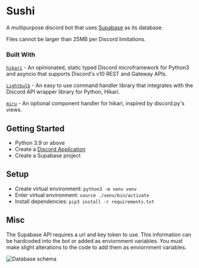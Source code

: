 # Sushi
A multipurpose discord bot that uses [Supabase](https://supabase.com/dashboard/projects) as its database.

Files cannot be larger than 25MB per Discord limitations.

### Built With
[`hikari`](https://github.com/hikari-py/hikari) - An opinionated, static typed Discord microframework for Python3 and asyncio that supports Discord's v10 REST and Gateway APIs.

[`Lightbulb`](https://github.com/tandemdude/hikari-lightbulb/) - An easy to use command handler library that integrates with the Discord API wrapper library for Python, Hikari.

[`miru`](https://github.com/HyperGH/hikari-miru) - An optional component handler for hikari, inspired by discord.py's views.

## Getting Started
- Python 3.9 or above
- Create a [Discord Application](https://discord.com/developers/applications)
- Create a Supabase project

## Setup
- Create virtual environment: `python3 -m venv venv`
- Enter virtual environment: `source ./venv/bin/activate`
- Install dependencies: `pip3 install -r requirements.txt`

## Misc
The Supabase API requires a url and key token to use. This information can be hardcoded into the bot or added as enviornment variables. You must make slight alterations to the code to add them as enviornment variables. 


![Database schema](https://imgur.com/a/SRDR6QQ)
